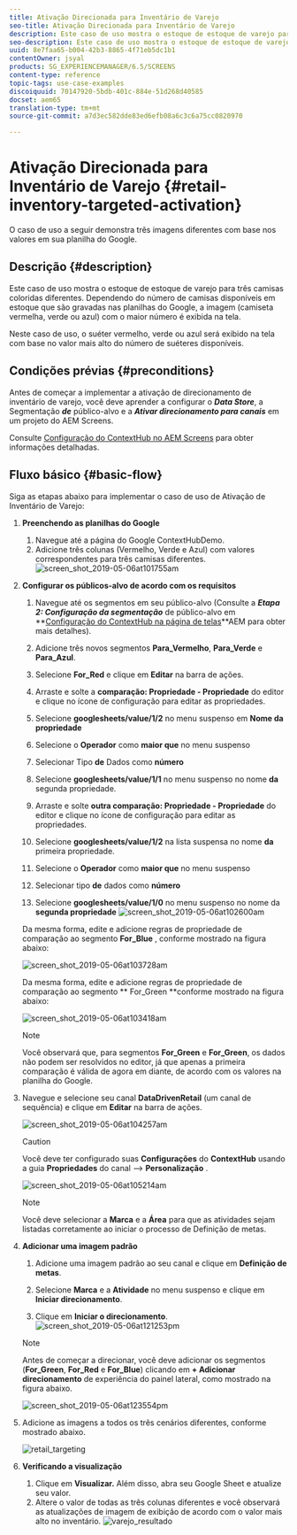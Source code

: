 ```yaml
---
title: Ativação Direcionada para Inventário de Varejo
seo-title: Ativação Direcionada para Inventário de Varejo
description: Este caso de uso mostra o estoque de estoque de varejo para três camisas coloridas diferentes. Dependendo do número de camisas disponíveis em estoque que são gravadas nas planilhas do Google, a imagem (camiseta vermelha, verde ou azul) com o maior número é exibida na tela.
seo-description: Este caso de uso mostra o estoque de estoque de varejo para três camisas coloridas diferentes. Dependendo do número de camisas disponíveis em estoque que são gravadas nas planilhas do Google, a imagem (camiseta vermelha, verde ou azul) com o maior número é exibida na tela.
uuid: 8e7faa65-b004-42b3-8865-4f71eb5dc1b1
contentOwner: jsyal
products: SG_EXPERIENCEMANAGER/6.5/SCREENS
content-type: reference
topic-tags: use-case-examples
discoiquuid: 70147920-5bdb-401c-884e-51d268d40585
docset: aem65
translation-type: tm+mt
source-git-commit: a7d3ec582dde83ed6efb08a6c3c6a75cc0820970

---
```



# Ativação Direcionada para Inventário de Varejo {#retail-inventory-targeted-activation}

O caso de uso a seguir demonstra três imagens diferentes com base nos valores em sua planilha do Google.

## Descrição {#description}

Este caso de uso mostra o estoque de estoque de varejo para três camisas coloridas diferentes. Dependendo do número de camisas disponíveis em estoque que são gravadas nas planilhas do Google, a imagem (camiseta vermelha, verde ou azul) com o maior número é exibida na tela.

Neste caso de uso, o suéter vermelho, verde ou azul será exibido na tela com base no valor mais alto do número de suéteres disponíveis.

## Condições prévias {#preconditions}

Antes de começar a implementar a ativação de direcionamento de inventário de varejo, você deve aprender a configurar o ***Data Store***, a Segmentação ***de*** público-alvo e a ***Ativar direcionamento para canais*** em um projeto do AEM Screens.

Consulte [Configuração do ContextHub no AEM Screens](configuring-context-hub.md) para obter informações detalhadas.

## Fluxo básico {#basic-flow}

Siga as etapas abaixo para implementar o caso de uso de Ativação de Inventário de Varejo:

1. **Preenchendo as planilhas do Google**

   1. Navegue até a página do Google ContextHubDemo.
   1. Adicione três colunas (Vermelho, Verde e Azul) com valores correspondentes para três camisas diferentes.
   ![screen_shot_2019-05-06at101755am](assets/screen_shot_2019-05-06at101755am.png)

1. **Configurar os públicos-alvo de acordo com os requisitos**

   1. Navegue até os segmentos em seu público-alvo (Consulte a ***Etapa 2: Configuração da segmentação*** de público-alvo em **[Configuração do ContextHub na página de telas](configuring-context-hub.md)**AEM para obter mais detalhes).

   1. Adicione três novos segmentos **Para_Vermelho**, **Para_Verde** e **Para_Azul**.

   1. Selecione **For_Red** e clique em **Editar** na barra de ações.

   1. Arraste e solte a **comparação: Propriedade - Propriedade** do editor e clique no ícone de configuração para editar as propriedades.
   1. Selecione **googlesheets/value/1/2** no menu suspenso em **Nome da propriedade**

   1. Selecione o **Operador** como **maior que** no menu suspenso

   1. Selecionar Tipo **de** Dados como **número**

   1. Selecione **googlesheets/value/1/1** no menu suspenso no nome **da** segunda propriedade.

   1. Arraste e solte **outra comparação: Propriedade - Propriedade** do editor e clique no ícone de configuração para editar as propriedades.
   1. Selecione **googlesheets/value/1/2** na lista suspensa no nome **da** primeira propriedade.

   1. Selecione o **Operador** como **maior que** no menu suspenso

   1. Selecionar tipo **de** dados como **número**

   1. Selecione **googlesheets/value/1/0** no menu suspenso no nome da **segunda propriedade**
   ![screen_shot_2019-05-06at102600am](assets/screen_shot_2019-05-06at102600am.png)

   Da mesma forma, edite e adicione regras de propriedade de comparação ao segmento **For_Blue** , conforme mostrado na figura abaixo:

   ![screen_shot_2019-05-06at103728am](assets/screen_shot_2019-05-06at103728am.png)

   Da mesma forma, edite e adicione regras de propriedade de comparação ao segmento ** For_Green **conforme mostrado na figura abaixo:

   ![screen_shot_2019-05-06at103418am](assets/screen_shot_2019-05-06at103418am.png)

   >[!NOTE]
   >
   >Você observará que, para segmentos **For_Green** e **For_Green**, os dados não podem ser resolvidos no editor, já que apenas a primeira comparação é válida de agora em diante, de acordo com os valores na planilha do Google.

1. Navegue e selecione seu canal **DataDrivenRetail** (um canal de sequência) e clique em **Editar** na barra de ações.

   ![screen_shot_2019-05-06at104257am](assets/screen_shot_2019-05-06at104257am.png)

   >[!CAUTION]
   >
   >Você deve ter configurado suas **Configurações** do **ContextHub** usando a guia **Propriedades** do canal —> **Personalização** .

   ![screen_shot_2019-05-06at105214am](assets/screen_shot_2019-05-06at105214am.png)

   >[!NOTE]
   Você deve selecionar a **Marca** e a **Área** para que as atividades sejam listadas corretamente ao iniciar o processo de Definição de metas.

1. **Adicionar uma imagem padrão**

   1. Adicione uma imagem padrão ao seu canal e clique em **Definição de metas**.
   1. Selecione **Marca** e a **Atividade** no menu suspenso e clique em **Iniciar direcionamento**.

   1. Clique em **Iniciar o direcionamento**.
   ![screen_shot_2019-05-06at121253pm](assets/screen_shot_2019-05-06at121253pm.png)

   >[!NOTE]
   Antes de começar a direcionar, você deve adicionar os segmentos (**For_Green**, **For_Red** e **For_Blue**) clicando em **+ Adicionar direcionamento** de experiência do painel lateral, como mostrado na figura abaixo.

   ![screen_shot_2019-05-06at123554pm](assets/screen_shot_2019-05-06at123554pm.png)

1. Adicione as imagens a todos os três cenários diferentes, conforme mostrado abaixo.

   ![retail_targeting](assets/retail_targeting.gif)

1. **Verificando a visualização**

   1. Clique em **Visualizar.** Além disso, abra seu Google Sheet e atualize seu valor.
   1. Altere o valor de todas as três colunas diferentes e você observará as atualizações de imagem de exibição de acordo com o valor mais alto no inventário.
   ![varejo_resultado](assets/retail_result.gif)

